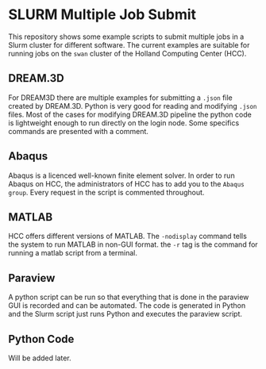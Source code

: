 # SLURM Multiple Job Submit

This repository shows some example scripts to submit multiple jobs in a Slurm cluster for different software. The current examples are suitable for running jobs on the `swan` cluster of the Holland Computing Center (HCC). <br /> 

## DREAM.3D
For DREAM3D there are multiple examples for submitting a `.json` file created by DREAM.3D. Python is very good for reading and modifying `.json` files. Most of the cases for modifying DREAM.3D pipeline the python code is lightweight enough to run directly on the login node. Some specifics commands are presented with a comment.

## Abaqus
Abaqus is a licenced well-known finite element solver. In order to run Abaqus on HCC, the administrators of HCC has to add you to the `Abaqus group`. Every request in the script is commented throughout.

## MATLAB
HCC offers different versions of MATLAB. The `-nodisplay` command tells the system to run MATLAB in non-GUI format. the `-r` tag is the command for running a matlab script from a terminal. 

## Paraview
A python script can be run so that everything that is done in the paraview GUI is recorded and can be automated. The code is generated in Python and the Slurm script just runs Python and executes the paraview script. 

## Python Code
Will be added later.
